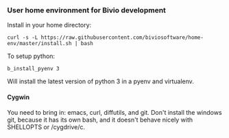 ### User home environment for Bivio development

Install in your home directory:

```
curl -s -L https://raw.githubusercontent.com/biviosoftware/home-env/master/install.sh | bash
```

To setup python:

```
b_install_pyenv 3
```

Will install the latest version of python 3 in a pyenv and virtualenv.

#### Cygwin

You need to bring in: emacs, curl, diffutils, and git. Don't install the windows
git, because it has its own bash, and it doesn't behave nicely with SHELLOPTS or
/cygdrive/c.
